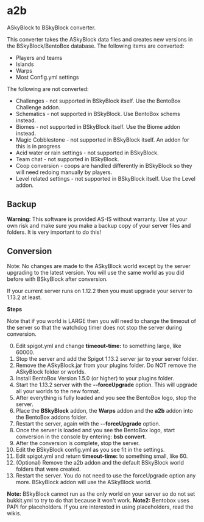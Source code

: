 # a2b
ASkyBlock to BSkyBlock converter.

This converter takes the ASkyBlock data files and creates new versions in the BSkyBlock/BentoBox database. The following items are converted:

* Players and teams
* Islands
* Warps
* Most Config.yml settings

The following are not converted:

* Challenges - not supported in BSkyBlock itself. Use the BentoBox Challenge addon.
* Schematics - not supported in BSkyBlock. Use BentoBox schems instead.
* Biomes - not supported in BSkyBlock itself. Use the Biome addon instead.
* Magic Cobblestone - not supported in BSkyBlock itself. An addon for this is in progress
* Acid water or rain settings - not supported in BSkyBlock.
* Team chat - not supported in BSkyBlock.
* Coop conversion - coops are handled differently in BSkyBlock so they will need redoing manually by players.
* Level related settings - not supported in BSkyBlock itself. Use the Level addon.

## Backup
**Warning:**
This software is provided AS-IS without warranty. Use at your own risk and make sure you make a backup copy of your server files and folders. It is very important to do this!

## Conversion
Note: No changes are made to the ASkyBlock world except by the server upgrading to the latest version. You will use the same world as you did before with BSkyBlock after conversion.

If your current server runs on 1.12.2 then you must upgrade your server to 1.13.2 at least.

**Steps**

Note that if you world is LARGE then you will need to change the timeout of the server so that the watchdog timer does not stop the server during conversion.

0. Edit spigot.yml and change **timeout-time:** to something large, like 60000.
1. Stop the server and add the Spigot 1.13.2 server jar to your server folder.
2. Remove the ASkyBlock.jar from your plugins folder. Do NOT remove the ASkyBlock folder or worlds.
3. Install BentoBox Version 1.5.0 (or higher) to your plugins folder.
4. Start the 1.13.2 server with the **--forceUpgrade** option. This will upgrade all your worlds to the new format.
5. After everything is fully loaded and you see the BentoBox logo, stop the server.
6. Place the **BSkyBlock** addon, the **Warps** addon and the **a2b** addon into the BentoBox addons folder.
7. Restart the server, again with the **--forceUpgrade** option.
8. Once the server is loaded and you see the BentoBox logo, start conversion in the console by entering: **bsb convert**.
9. After the conversion is complete, stop the server.
10. Edit the BSkyBlock config.yml as you see fit in the settings.
11. Edit spigot.yml and return **timeout-time:** to something small, like 60.
12. (Optional) Remove the a2b addon and the default BSkyBlock world folders that were created.
12. Restart the server. You do not need to use the forceUpgrade option any more. BSkyBlock addon will use the ASkyBlock world.

**Note:** BSkyBlock cannot run as the only world on your server so do not set bukkit.yml to try to do that because it won't work.
**Note2:** Bentobox uses PAPI for placeholders. If you are interested in using placeholders, read the wikis.


